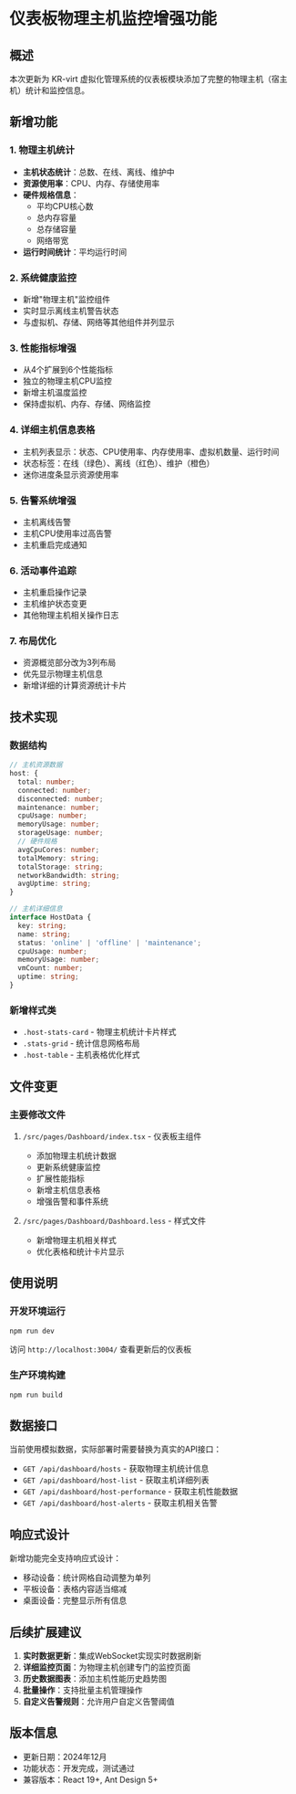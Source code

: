# 仪表板物理主机监控增强功能

## 概述
本次更新为 KR-virt 虚拟化管理系统的仪表板模块添加了完整的物理主机（宿主机）统计和监控信息。

## 新增功能

### 1. 物理主机统计
- **主机状态统计**：总数、在线、离线、维护中
- **资源使用率**：CPU、内存、存储使用率
- **硬件规格信息**：
  - 平均CPU核心数
  - 总内存容量
  - 总存储容量
  - 网络带宽
- **运行时间统计**：平均运行时间

### 2. 系统健康监控
- 新增"物理主机"监控组件
- 实时显示离线主机警告状态
- 与虚拟机、存储、网络等其他组件并列显示

### 3. 性能指标增强
- 从4个扩展到6个性能指标
- 独立的物理主机CPU监控
- 新增主机温度监控
- 保持虚拟机、内存、存储、网络监控

### 4. 详细主机信息表格
- 主机列表显示：状态、CPU使用率、内存使用率、虚拟机数量、运行时间
- 状态标签：在线（绿色）、离线（红色）、维护（橙色）
- 迷你进度条显示资源使用率

### 5. 告警系统增强
- 主机离线告警
- 主机CPU使用率过高告警
- 主机重启完成通知

### 6. 活动事件追踪
- 主机重启操作记录
- 主机维护状态变更
- 其他物理主机相关操作日志

### 7. 布局优化
- 资源概览部分改为3列布局
- 优先显示物理主机信息
- 新增详细的计算资源统计卡片

## 技术实现

### 数据结构
```typescript
// 主机资源数据
host: {
  total: number;
  connected: number;
  disconnected: number;
  maintenance: number;
  cpuUsage: number;
  memoryUsage: number;
  storageUsage: number;
  // 硬件规格
  avgCpuCores: number;
  totalMemory: string;
  totalStorage: string;
  networkBandwidth: string;
  avgUptime: string;
}

// 主机详细信息
interface HostData {
  key: string;
  name: string;
  status: 'online' | 'offline' | 'maintenance';
  cpuUsage: number;
  memoryUsage: number;
  vmCount: number;
  uptime: string;
}
```

### 新增样式类
- `.host-stats-card` - 物理主机统计卡片样式
- `.stats-grid` - 统计信息网格布局
- `.host-table` - 主机表格优化样式

## 文件变更

### 主要修改文件
1. `/src/pages/Dashboard/index.tsx` - 仪表板主组件
   - 添加物理主机统计数据
   - 更新系统健康监控
   - 扩展性能指标
   - 新增主机信息表格
   - 增强告警和事件系统

2. `/src/pages/Dashboard/Dashboard.less` - 样式文件
   - 新增物理主机相关样式
   - 优化表格和统计卡片显示

## 使用说明

### 开发环境运行
```bash
npm run dev
```
访问 `http://localhost:3004/` 查看更新后的仪表板

### 生产环境构建
```bash
npm run build
```

## 数据接口

当前使用模拟数据，实际部署时需要替换为真实的API接口：

- `GET /api/dashboard/hosts` - 获取物理主机统计信息
- `GET /api/dashboard/host-list` - 获取主机详细列表
- `GET /api/dashboard/host-performance` - 获取主机性能数据
- `GET /api/dashboard/host-alerts` - 获取主机相关告警

## 响应式设计

新增功能完全支持响应式设计：
- 移动设备：统计网格自动调整为单列
- 平板设备：表格内容适当缩减
- 桌面设备：完整显示所有信息

## 后续扩展建议

1. **实时数据更新**：集成WebSocket实现实时数据刷新
2. **详细监控页面**：为物理主机创建专门的监控页面
3. **历史数据图表**：添加主机性能历史趋势图
4. **批量操作**：支持批量主机管理操作
5. **自定义告警规则**：允许用户自定义告警阈值

## 版本信息
- 更新日期：2024年12月
- 功能状态：开发完成，测试通过
- 兼容版本：React 19+, Ant Design 5+
